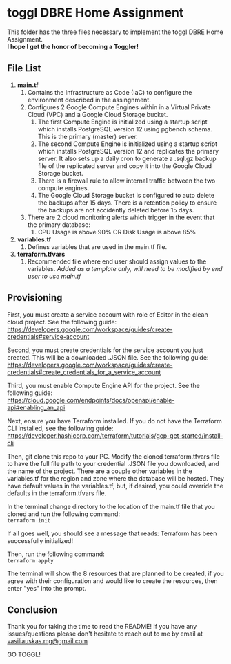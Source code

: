 # toggl DBRE Home Assignment
This folder has the three files necessary to implement the toggl DBRE Home Assignment.  
**I hope I get the honor of becoming a Toggler!**  

## File List   
1.  **main.tf**
    1. Contains the Infrastructure as Code (IaC) to configure the environment described in the assingnment.
    2. Configures 2 Google Compute Engines within in a Virtual Private Cloud (VPC) and a Google Cloud Storage bucket.
        1. The first Compute Engine is initialized using a startup script which installs PostgreSQL version 12 using pgbench schema. This is the primary (master) server.
        2. The second Compute Engine is initialized using a startup script which installs PostgreSQL version 12 and replicates the primary server. It also sets up a daily cron to generate a .sql.gz backup file of the replicated server and copy it into the Google Cloud Storage bucket.
        3. There is a firewall rule to allow internal traffic between the two compute engines.
        4. The Google Cloud Storage bucket is configured to auto delete the backups after 15 days. There is a retention policy to ensure the backups are not accidently deleted before 15 days.
    3. There are 2 cloud monitoring alerts which trigger in the event that the primary database:
        1. CPU Usage is above 90% OR Disk Usage is above 85%
3.  **variables.tf**
    1. Defines variables that are used in the main.tf file.  
5.  **terraform.tfvars**
    1. Recommended file where end user should assign values to the variables. _Added as a template only, will need to be modified by end user to use main.tf_ 

## Provisioning  
First, you must create a service account with role of Editor in the clean cloud project. See the following guide: https://developers.google.com/workspace/guides/create-credentials#service-account  

Second, you must create credentials for the service account you just created. This will be a downloaded .JSON file. See the following guide: https://developers.google.com/workspace/guides/create-credentials#create_credentials_for_a_service_account  

Third, you must enable Compute Engine API for the project. See the following guide:  
https://cloud.google.com/endpoints/docs/openapi/enable-api#enabling_an_api 

Next, ensure you have Terraform installed. If you do not have the Terraform CLI installed, see the following guide: https://developer.hashicorp.com/terraform/tutorials/gcp-get-started/install-cli  

Then, git clone this repo to your PC. Modify the cloned terraform.tfvars file to have the full file path to your credential .JSON file you downloaded, and the name of the project. There are a couple other variables in the variables.tf for the region and zone where the database will be hosted. They have default values in the variables.tf, but, if desired, you could override the defaults in the terraform.tfvars file.

In the terminal change directory to the location of the main.tf file that you cloned and run the following command:  
`terraform init`

If all goes well, you should see a message that reads: Terraform has been successfully initialized!  

Then, run the following command:  
`terraform apply`
  
The terminal will show the 8 resources that are planned to be created, if you agree with their configuration and would like to create the resources, then enter "yes" into the prompt.

## Conclusion
Thank you for taking the time to read the README! If you have any issues/questions please don't hesitate to reach out to me by email at vasiliauskas.mg@gmail.com

GO TOGGL!

